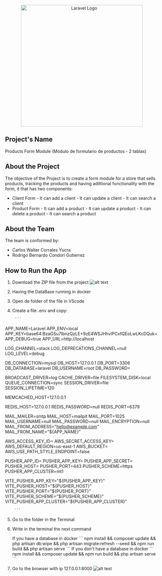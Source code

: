 <p align="center"><a href="https://laravel.com" target="_blank"><img src="https://raw.githubusercontent.com/laravel/art/master/logo-lockup/5%20SVG/2%20CMYK/1%20Full%20Color/laravel-logolockup-cmyk-red.svg" width="400" alt="Laravel Logo"></a></p>

## Project's Name

Products Form Module (Módulo de formulario de productos - 2 tablas)

## About the Project

The objective of the Project is to create a form module for a store that sells products, tracking the products and having adittional functionality with the form, it that has two components:

- Client Form
        - It can add a client
        - It can update a client
        - It can search a client
- Product Form
        - It can add a product
        - It can update a product
        - It can delete a product
        - It can search a product

## About the Team

The team is conformed by:

- Carlos Walter Corrales Yucra
- Rodrigo Bernardo Condori Gutierrez

## How to Run the App

1. Download the ZIP file from the project
![alt text](https://github.com/CarlosWCY/Modulo_Formulario_Laravel/tree/main/images/downloadZip.png?raw=true)


2. Having the DataBase running in docker
3. Open de folder of the file in VScode
4. Create a file .env and copy:

        ´´´
APP_NAME=Laravel
APP_ENV=local
APP_KEY=base64:BzaGSu7IbnzQzLE+9zE4WSJHhvlPCxfQEoLwLKcDQuk=
APP_DEBUG=true
APP_URL=http://localhost

LOG_CHANNEL=stack
LOG_DEPRECATIONS_CHANNEL=null
LOG_LEVEL=debug

DB_CONNECTION=mysql
DB_HOST=127.0.0.1
DB_PORT=3306
DB_DATABASE=laravel
DB_USERNAME=root
DB_PASSWORD=

BROADCAST_DRIVER=log
CACHE_DRIVER=file
FILESYSTEM_DISK=local
QUEUE_CONNECTION=sync
SESSION_DRIVER=file
SESSION_LIFETIME=120

MEMCACHED_HOST=127.0.0.1

REDIS_HOST=127.0.0.1
REDIS_PASSWORD=null
REDIS_PORT=6379

MAIL_MAILER=smtp
MAIL_HOST=mailpit
MAIL_PORT=1025
MAIL_USERNAME=null
MAIL_PASSWORD=null
MAIL_ENCRYPTION=null
MAIL_FROM_ADDRESS="hello@example.com"
MAIL_FROM_NAME="${APP_NAME}"

AWS_ACCESS_KEY_ID=
AWS_SECRET_ACCESS_KEY=
AWS_DEFAULT_REGION=us-east-1
AWS_BUCKET=
AWS_USE_PATH_STYLE_ENDPOINT=false

PUSHER_APP_ID=
PUSHER_APP_KEY=
PUSHER_APP_SECRET=
PUSHER_HOST=
PUSHER_PORT=443
PUSHER_SCHEME=https
PUSHER_APP_CLUSTER=mt1

VITE_PUSHER_APP_KEY="${PUSHER_APP_KEY}"
VITE_PUSHER_HOST="${PUSHER_HOST}"
VITE_PUSHER_PORT="${PUSHER_PORT}"
VITE_PUSHER_SCHEME="${PUSHER_SCHEME}"
VITE_PUSHER_APP_CLUSTER="${PUSHER_APP_CLUSTER}"

        ´´´
5. Go to the folder in the Terminal
6. Write in the terminal the next command

    If you have a database in docker
    ´´´
    npm install && composer update && php artisan db:wipe && php artisan migrate:refresh --seed && npm run build && php artisan serve
    ´´´
    If you don't have a database in docker
    ´´´
    npm install && composer update && npm run build && php artisan serve
    ´´´

7. Go to the browser with ip 127.0.0.1:8000
    ![alt text](https://img.freepik.com/vector-gratis/plantilla-formulario-registro-diseno-plano_23-2147971971.jpg?w=2000)